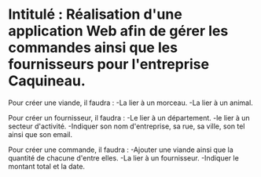 # Intitulé : Réalisation d'une application Web afin de gérer les commandes ainsi que les fournisseurs pour l'entreprise Caquineau.


Pour créer une viande, il faudra :
  -La lier à un morceau.
  -La lier à un animal.
  
Pour créer un fournisseur, il faudra :
  -Le lier à un département.
  -le lier à un secteur d'activité.
  -Indiquer son nom d'entreprise, sa rue, sa ville, son tel ainsi que son email.
  
Pour créer une commande, il faudra :
  -Ajouter une viande ainsi que la quantité de chacune d'entre elles.
  -La lier à un fournisseur.
  -Indiquer le montant total et la date.
  
  

  
